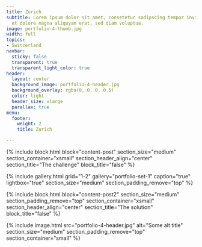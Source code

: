 ```yaml
---
title: Zürich
subtitle: Lorem ipsum dolor sit amet, consetetur sadipscing tempor invidunt ut labore
  et dolore magna aliquyam erat, sed diam voluptua.
image: portfolio-4-thumb.jpg
width: full
topics:
- Switzerland
navbar:
  sticky: false
  transparent: true
  transparent_light_color: true
header:
  layout: center
  background_image: portfolio-4-header.jpg
  background_overlay: rgba(0, 0, 0, 0.5)
  color: light
  header_size: xlarge
  parallax: true
menu:
  footer:
    weight: 2
    title: Zurich

---
```

{% include block.html 
  block="content-post"
  section_size="medium"
  section_container="xsmall"
  section_header_align="center"
  section_title="The challenge"
  block_title="false"
%}

{% include gallery.html 
	grid="1-2"
	gallery="portfolio-set-1"
	caption="true"
	lightbox="true"
  section_size="medium"
  section_padding_remove="top"
%}

{% include block.html 
  block="content-post2"
  section_size="medium"
  section_padding_remove="top"
  section_container="xsmall"
  section_header_align="center"
  section_title="The solution"
  block_title="false"
%}

{% include image.html 
	src="portfolio-4-header.jpg"
  alt="Some alt title"
  section_size="medium"
  section_padding_remove="top"
  section_container="small"
%}